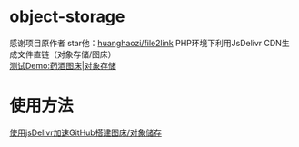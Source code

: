 # object-storage
 感谢项目原作者 star他：[huanghaozi/file2link](https://github.com/huanghaozi/file2link)
PHP环境下利用JsDelivr CDN生成文件直链（对象存储/图床）
</br>
[测试Demo:药酒图床|对象存储](https://hell0.us/img)


# 使用方法
[使用jsDelivr加速GitHub搭建图床/对象储存](https://blog.wang19.cn/702)
